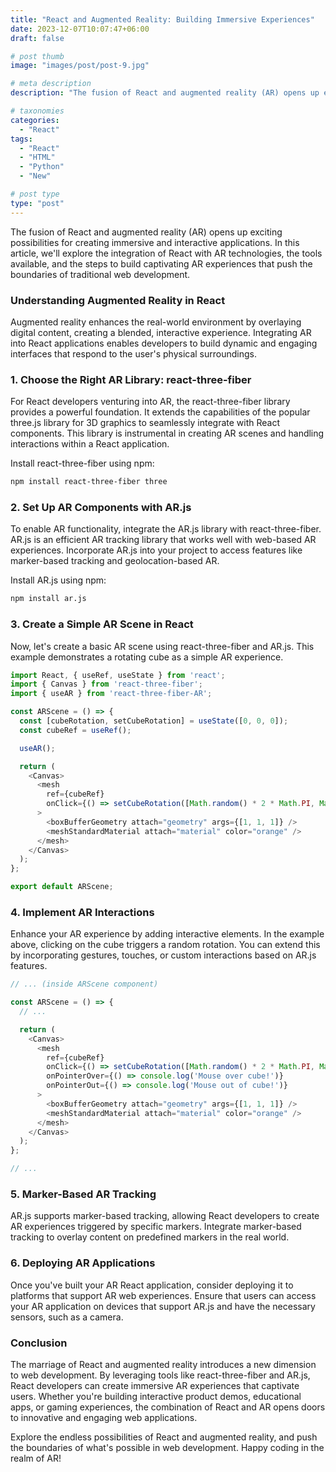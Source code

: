 ```yaml
---
title: "React and Augmented Reality: Building Immersive Experiences"
date: 2023-12-07T10:07:47+06:00
draft: false

# post thumb
image: "images/post/post-9.jpg"

# meta description
description: "The fusion of React and augmented reality (AR) opens up exciting possibilities for creating immersive and interactive applications. In this article, we'll explore the integration of React with AR technologies, the tools available, and the steps to build captivating AR experiences that push the boundaries of traditional web development."

# taxonomies
categories: 
  - "React"
tags:
  - "React"
  - "HTML"
  - "Python"
  - "New"

# post type
type: "post"
---
```


The fusion of React and augmented reality (AR) opens up exciting possibilities for creating immersive and interactive applications. In this article, we'll explore the integration of React with AR technologies, the tools available, and the steps to build captivating AR experiences that push the boundaries of traditional web development.

### Understanding Augmented Reality in React
Augmented reality enhances the real-world environment by overlaying digital content, creating a blended, interactive experience. Integrating AR into React applications enables developers to build dynamic and engaging interfaces that respond to the user's physical surroundings.

### 1. Choose the Right AR Library: react-three-fiber
For React developers venturing into AR, the react-three-fiber library provides a powerful foundation. It extends the capabilities of the popular three.js library for 3D graphics to seamlessly integrate with React components. This library is instrumental in creating AR scenes and handling interactions within a React application.

Install react-three-fiber using npm:

```bash
npm install react-three-fiber three

```
### 2. Set Up AR Components with AR.js
To enable AR functionality, integrate the AR.js library with react-three-fiber. AR.js is an efficient AR tracking library that works well with web-based AR experiences. Incorporate AR.js into your project to access features like marker-based tracking and geolocation-based AR.

Install AR.js using npm:
```bash
npm install ar.js

```

### 3. Create a Simple AR Scene in React
Now, let's create a basic AR scene using react-three-fiber and AR.js. This example demonstrates a rotating cube as a simple AR experience.

```javascript
import React, { useRef, useState } from 'react';
import { Canvas } from 'react-three-fiber';
import { useAR } from 'react-three-fiber-AR';

const ARScene = () => {
  const [cubeRotation, setCubeRotation] = useState([0, 0, 0]);
  const cubeRef = useRef();

  useAR();

  return (
    <Canvas>
      <mesh
        ref={cubeRef}
        onClick={() => setCubeRotation([Math.random() * 2 * Math.PI, Math.random() * 2 * Math.PI, Math.random() * 2 * Math.PI])}
      >
        <boxBufferGeometry attach="geometry" args={[1, 1, 1]} />
        <meshStandardMaterial attach="material" color="orange" />
      </mesh>
    </Canvas>
  );
};

export default ARScene;

```

### 4. Implement AR Interactions
Enhance your AR experience by adding interactive elements. In the example above, clicking on the cube triggers a random rotation. You can extend this by incorporating gestures, touches, or custom interactions based on AR.js features.

```javascript
// ... (inside ARScene component)

const ARScene = () => {
  // ...

  return (
    <Canvas>
      <mesh
        ref={cubeRef}
        onClick={() => setCubeRotation([Math.random() * 2 * Math.PI, Math.random() * 2 * Math.PI, Math.random() * 2 * Math.PI])}
        onPointerOver={() => console.log('Mouse over cube!')}
        onPointerOut={() => console.log('Mouse out of cube!')}
      >
        <boxBufferGeometry attach="geometry" args={[1, 1, 1]} />
        <meshStandardMaterial attach="material" color="orange" />
      </mesh>
    </Canvas>
  );
};

// ...

```

### 5. Marker-Based AR Tracking
AR.js supports marker-based tracking, allowing React developers to create AR experiences triggered by specific markers. Integrate marker-based tracking to overlay content on predefined markers in the real world.

### 6. Deploying AR Applications
Once you've built your AR React application, consider deploying it to platforms that support AR web experiences. Ensure that users can access your AR application on devices that support AR.js and have the necessary sensors, such as a camera.

### Conclusion
The marriage of React and augmented reality introduces a new dimension to web development. By leveraging tools like react-three-fiber and AR.js, React developers can create immersive AR experiences that captivate users. Whether you're building interactive product demos, educational apps, or gaming experiences, the combination of React and AR opens doors to innovative and engaging web applications.

Explore the endless possibilities of React and augmented reality, and push the boundaries of what's possible in web development. Happy coding in the realm of AR!